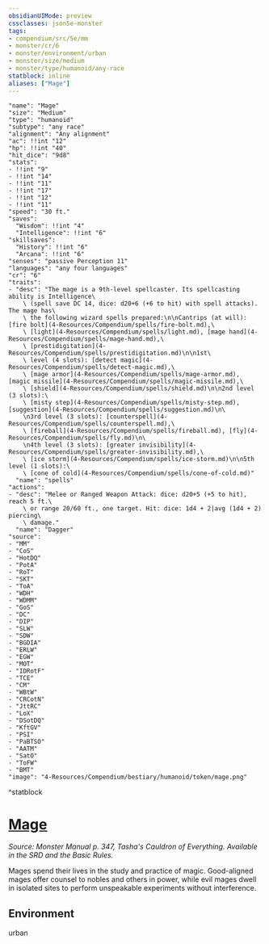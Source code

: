 ```yaml
---
obsidianUIMode: preview
cssclasses: json5e-monster
tags:
- compendium/src/5e/mm
- monster/cr/6
- monster/environment/urban
- monster/size/medium
- monster/type/humanoid/any-race
statblock: inline
aliases: ["Mage"]
---
```

```statblock
"name": "Mage"
"size": "Medium"
"type": "humanoid"
"subtype": "any race"
"alignment": "Any alignment"
"ac": !!int "12"
"hp": !!int "40"
"hit_dice": "9d8"
"stats":
- !!int "9"
- !!int "14"
- !!int "11"
- !!int "17"
- !!int "12"
- !!int "11"
"speed": "30 ft."
"saves":
  "Wisdom": !!int "4"
  "Intelligence": !!int "6"
"skillsaves":
  "History": !!int "6"
  "Arcana": !!int "6"
"senses": "passive Perception 11"
"languages": "any four languages"
"cr": "6"
"traits":
- "desc": "The mage is a 9th-level spellcaster. Its spellcasting ability is Intelligence\
    \ (spell save DC 14, dice: d20+6 (+6 to hit) with spell attacks). The mage has\
    \ the following wizard spells prepared:\n\nCantrips (at will): [fire bolt](4-Resources/Compendium/spells/fire-bolt.md),\
    \ [light](4-Resources/Compendium/spells/light.md), [mage hand](4-Resources/Compendium/spells/mage-hand.md),\
    \ [prestidigitation](4-Resources/Compendium/spells/prestidigitation.md)\n\n1st\
    \ level (4 slots): [detect magic](4-Resources/Compendium/spells/detect-magic.md),\
    \ [mage armor](4-Resources/Compendium/spells/mage-armor.md), [magic missile](4-Resources/Compendium/spells/magic-missile.md),\
    \ [shield](4-Resources/Compendium/spells/shield.md)\n\n2nd level (3 slots):\
    \ [misty step](4-Resources/Compendium/spells/misty-step.md), [suggestion](4-Resources/Compendium/spells/suggestion.md)\n\
    \n3rd level (3 slots): [counterspell](4-Resources/Compendium/spells/counterspell.md),\
    \ [fireball](4-Resources/Compendium/spells/fireball.md), [fly](4-Resources/Compendium/spells/fly.md)\n\
    \n4th level (3 slots): [greater invisibility](4-Resources/Compendium/spells/greater-invisibility.md),\
    \ [ice storm](4-Resources/Compendium/spells/ice-storm.md)\n\n5th level (1 slots):\
    \ [cone of cold](4-Resources/Compendium/spells/cone-of-cold.md)"
  "name": "spells"
"actions":
- "desc": "Melee or Ranged Weapon Attack: dice: d20+5 (+5 to hit), reach 5 ft.\
    \ or range 20/60 ft., one target. Hit: dice: 1d4 + 2|avg (1d4 + 2) piercing\
    \ damage."
  "name": "Dagger"
"source":
- "MM"
- "CoS"
- "HotDQ"
- "PotA"
- "RoT"
- "SKT"
- "ToA"
- "WDH"
- "WDMM"
- "GoS"
- "DC"
- "DIP"
- "SLW"
- "SDW"
- "BGDIA"
- "ERLW"
- "EGW"
- "MOT"
- "IDRotF"
- "TCE"
- "CM"
- "WBtW"
- "CRCotN"
- "JttRC"
- "LoX"
- "DSotDQ"
- "KftGV"
- "PSI"
- "PaBTSO"
- "AATM"
- "SatO"
- "ToFW"
- "BMT"
"image": "4-Resources/Compendium/bestiary/humanoid/token/mage.png"
```
^statblock
# [Mage](4-Resources/Compendium/bestiary/humanoid/mage.md)
*Source: Monster Manual p. 347, Tasha's Cauldron of Everything. Available in the SRD and the Basic Rules.*  

Mages spend their lives in the study and practice of magic. Good-aligned mages offer counsel to nobles and others in power, while evil mages dwell in isolated sites to perform unspeakable experiments without interference.



## Environment

urban